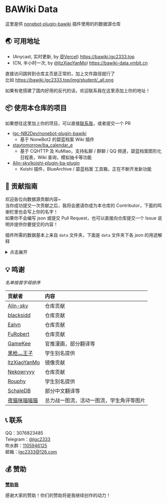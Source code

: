 <!-- markdownlint-disable MD033 MD036 -->

# BAWiki Data

这里是供 [nonebot-plugin-bawiki](https://github.com/lgc2333/nonebot-plugin-bawiki) 插件使用的的数据源仓库

## 🌏 可用地址

<!-- - (国内 CDN) <https://bawiki.lgc.cyberczy.xyz> -->

- (Anycast, 实时更新, by [@Vercel](https://vercel.com/)) <https://bawiki.lgc2333.top>
- (CN, 半小时一次, by [@ltzXiaoYanMo](https://ymbit.cn/)) <https://bawiki-data.ymbit.cn>

直接访问跳转到仓库主页是正常的，加上文件路径就行了  
比如 <https://bawiki.lgc2333.top/img/student/_all.png>

如果有佬搭建了国内好用的反代的话，欢迎联系我在这里添加上你的地址！

## 📦 使用本仓库的项目

如果想往这里加上你的项目，可以直接[联系我](#-联系)，或者提交一个 PR

- [lgc-NB2Dev/nonebot-plugin-bawiki](https://github.com/lgc-NB2Dev/nonebot-plugin-bawiki)
  - 基于 NoneBot2 的碧蓝档案 Wiki 插件
- [staytomorrow/ba_calendar_e](https://github.com/staytomorrow/ba_calendar_e)
  - 基于 CQHTTP 及 KuMiao，支持私聊 / 群聊 / QQ 频道，碧蓝档案图形化日程表，Wiki 查询，模拟抽卡等功能
- [Alin-sky/koishi-plugin-ba-plugin](https://github.com/Alin-sky/koishi-plugin-ba-plugin)
  - Koishi 插件，BlueArchive / 碧蓝档案 工具箱，正在不断开发新功能

## 📝 贡献指南

欢迎各位向数据源贡献内容~  
当你成功提交一次贡献之后，我将会邀请你成为本仓库的 Contributor，下面的鸣谢栏里也会写上你的名字！  
如果你不会编写 json 或提交 Pull Request，也可以直接向仓库提交一个 Issue 说明并提供你要提交的内容！

插件所需的数据基本上来自 `data` 文件夹，下面是 `data` 文件夹下各 json 的用途解释

<details>

<summary>点击展开</summary>

**!!! 注意 !!!** 下面数据中的学生名中的括号请一律使用 **英文半角** 括号

### `emoji.json`

这个文件是 `ba表情` 功能的表情列表

该文件会自动由 Actions 工作流根据 `img/emoji` 文件夹中的内容自动生成  
所以想要加表情的话请直接往这个文件夹里扔图片就行

### `event_alias.json`

这个文件是 `ba活动` 功能的活动别名数据

该文件的格式如下

```jsonc
{
  // 这里的 701 代表该活动在 SchaleDB 中的 ID，可以在下面链接中的 EventNames 中找到
  // https://github.com/lonqie/SchaleDB/blob/main/data/cn/localization.json
  // 数组中的内容代表活动别名
  "701": ["特殊作战·十字神名篇", "特殊作战 十字神名篇"],
}
```

### `extra_l2d_list.json`

这个文件是 `ba羁绊` 功能使用的学生 L2D 图片数据

当没有在此文件中找到学生 L2D 信息时，才会去 GameKee 中抓取

该文件的格式如下

```jsonc
{
  // 键名是对应学生在 SchaleDB 中的 中文名
  // 数组中的内容是对应图片在数据源中的路径（下文中路径仅供演示）
  "阿露": ["img/l2d/aru/1.png"],
}
```

### `gacha.json`

这个文件是 `ba抽卡` 功能使用的卡池数据

该文件的格式如下

```jsonc
{
  // 常驻卡池数据
  "base": {
    // 三星常驻角色数据
    "3": {
      // 基础出率，2.5 代表 2.5%
      "chance": 2.5,

      // 常驻角色在 SchaleDB 中的 ID，会由 Actions 工作流自动生成
      "char": [10000], // ...
    },

    // 两星常驻角色数据，结构同上
    "2": {
      "chance": 18.5,
      "char": [13000], // ...
    },

    // 一星常驻角色数据，结构同上
    "1": {
      "chance": 79.0,
      "char": [16000], // ...
    },
  },

  // UP 卡池数据
  "up": {
    // 三星 UP 角色数据
    "3": {
      // UP 角色出率
      "chance": 0.7,
    },

    // 两星 UP 角色数据，结构同上
    "2": {
      "chance": 3.0,
    },
  },

  // 当前 UP 池数据，用于 `ba切换卡池` 功能
  "current_pools": [
    {
      // 池子名称，通常为角色名称
      "name": "若藻(泳装)",

      // 池子包含的 UP 角色 SchaleDB 中的 ID，可以在下面的链接找到
      // https://github.com/lonqie/SchaleDB/blob/main/data/cn/students.json
      "pool": [10043],
    },
  ],
}
```

### `manga.json`

此文件已弃用

<!-- 这个文件是 `ba漫画` 功能所使用的数据

该文件会由 Actions 工作流爬取 GameKee 数据并自动生成

该文件的格式如下

```jsonc
[
  {
    // 漫画在 GameKee 中的 content_id，需要爬取 GameKee 的接口获取
    // 额外添加的漫画设为与其他所有漫画不同的负数即可
    "cid": 72443,

    // 漫画标题
    "title": "【ぶるーあーかいぶっ！】第一话",

    // 漫画简介
    "detail": "第一话 对策委员会\n\n来源：BA官推漫画作者：純粋な不純物(@parang9494)先生\n汉化：小番茄",

    // 漫画的图片链接列表，需要使用完整链接
    "pics": ["https://cdnimg.gamekee.com/images/www/1616470072424_26237045.jpg"]
  }
]
``` -->

### `raid_alias.json`

这个文件是 `ba总力战` 功能使用的 Boss 别名列表

该文件的格式如下

```jsonc
{
  // 这里的 1 代表该 Boss 在 SchaleDB 中的 ID，可以在下面的链接中找到
  // https://github.com/lonqie/SchaleDB/blob/main/data/cn/raids.json
  // 后面数组中的内容是该 Boss 对应的别名
  "1": ["binah", "薇娜", "大蛇"],
}
```

### `schale_to_gamekee.json`

这个文件是 SchaleDB 学生中文名到 GameKee 学生名称的映射表  
用于 `ba学生wiki`、`ba羁绊` 等需要用到 GameKee 数据源的场合

该文件的格式如下

```jsonc
{
  // 键为学生在 SchaleDB 的中文名
  // 值为学生在 GameKee 中的名称
  "真纪": "真希",
}
```

### `stu_alias.json`

这个文件是所有的学生别名列表

其中，下面的内容会自动由 Actions 工作流补全：

- 学生的日语名称 与 英文（罗马音）名称；
- 学生的中日英全名；
- 特殊（带括号名称）学生 的别名（根据普通学生的别名、括号中的内容 及 `suffix_alias.json` 中的内容来补全）；

同时，Actions 工作流会自动对该文件中的内容进行按拼音顺序的排序

该文件的格式如下

```jsonc
{
  // 键为学生在 SchaleDB 的中文名
  // 值为学生的别名列表
  "白子": [
    "シロコ", // 自动由 Actions 工作流补全的 日文名
    "shiroko", // 自动由 Actions 工作流补全的 英文名
    "sunaookami shiroko", // 自动由 Actions 工作流补全的 英文全名
    "xcw",
    "砂狼白子", // 自动由 Actions 工作流补全的 中文全名
    "砂狼シロコ", // 自动由 Actions 工作流补全的 日文全名
    "唯",
    "小仓唯",
  ],

  // 同上
  "白子(单车)": [
    "シロコ(ライディング)", // 自动由 Actions 工作流补全的 日文名
    "shiroko (cycling)", // 自动由 Actions 工作流补全的 英文名
    "sunaookami shiroko (cycling)", // 自动由 Actions 工作流补全的 英文全名
    "单车shiroko", // 自动由 Actions 工作流补全的 特殊学生别名
    "单车xcw", // 自动由 Actions 工作流补全的 特殊学生别名
    "单车白子", // 自动由 Actions 工作流补全的 特殊学生别名
    "单车シロコ", // 自动由 Actions 工作流补全的 特殊学生别名
    "单车唯", // 自动由 Actions 工作流补全的 特殊学生别名
    "单车小仓唯", // 自动由 Actions 工作流补全的 特殊学生别名
    "骑行shiroko", // 自动由 Actions 工作流补全的 特殊学生别名
    "骑行xcw", // 自动由 Actions 工作流补全的 特殊学生别名
    "骑行白子", // 自动由 Actions 工作流补全的 特殊学生别名
    "骑行唯", // 自动由 Actions 工作流补全的 特殊学生别名
    "骑行小仓唯", // 自动由 Actions 工作流补全的 特殊学生别名
    "骑行シロコ", // 自动由 Actions 工作流补全的 特殊学生别名
    "砂狼白子(单车)", // 自动由 Actions 工作流补全的 中文全名
    "砂狼シロコ(ライディング)", // 自动由 Actions 工作流补全的 日文全名
  ],
}
```

### `suffix_alias.json`

这个文件是补全括号后缀的特殊学生别名时使用的数据

该文件的格式如下

```jsonc
{
  // 键名是特殊学生名中括号内的内容
  // 值是另外的要加在补全后别名中的前缀
  // 比如 `星野(泳装)` 会补全成 `泳装星野`、`水星野`
  "泳装": ["水"],
}
```

### `terrain_alias.json`

这个文件是 `ba总力战` 功能中使用的战斗环境匹配别名

该文件的格式如下

```jsonc
{
  // 键名为环境英文名，可以在下面链接的 AdaptationType 里找到
  // https://github.com/lonqie/SchaleDB/blob/main/data/cn/localization.json
  // 值为对应的别名数组
  "Street": ["市区", "城镇", "市区战", "城镇战"],
  "Outdoor": ["野外", "野外战", "野战"],
  "Indoor": ["室内", "屋内", "室内战", "屋内战"],
}
```

### `wiki.json`

这个文件里的东西比较杂，请看下面注释

该文件的格式如下

```jsonc
{
  // 总力战 wiki 图片列表
  "raid": {
    // 键名为 Boss ID，请见 raid_alias.json 的说明
    "1": {
      // Boss wiki 图片路径（以仓库根目录为基准）
      "wiki": "img/raid/binah.png",

      // Boss 战斗环境与对应图片
      "terrains": {
        // 键名为战斗环境英文名称
        // 值为 [ 日服对应图片路径, 国际服对应图片路径 ]
        "Street": ["img/raid/jp/1_Street.png", "img/raid/global/1_Street.png"],
        "Outdoor": [
          "img/raid/jp/1_Outdoor.png",
          "img/raid/global/1_Outdoor.png",
        ],
      },
    },
    // ...
  },

  // 制造相关一图流
  "craft": ["img/craft/1.png"],

  // 活动一图流，键名是活动 ID（详见 event_alias.json 介绍）
  "event": {
    "801": ["img/event/801_re.png"],
    // ...
  },

  // 学生角评一图流，键名是学生 SchaleDB 中文名（all 是总览图）
  "student": {
    "all": "img/student/_all.png",
    "阿露": "img/student/aru.png",
    // ...
  },

  // 战术考试一图流，从第一期开始，按顺序排期数
  "time_atk": [
    "img/time_atk/1.png",
    "img/time_atk/2.png",
    // ...
  ],

  // 互动家具一图流（我好像没实装？）
  "furniture": ["img/furniture.png"],

  // 国际服前瞻图相关信息
  "global_future": {
    // 图片路径
    "img": "img/global_future.png",

    // 图片表格头部起止 Y 轴坐标
    "banner": [0, 195],

    // 图片各部分对应的前瞻数据
    "parts": [
      {
        // 该部分对应的日期区间，格式必须与下面相同（YYYY/M/D）
        "date": ["2023/4/25", "2023/5/09"],

        // 该部分对应的图片起止 Y 轴坐标
        "part": [192, 484],
      },
      // ...
    ],
  },
}
```

</details>

## 💡 鸣谢

_名单按首字母排序_

| 贡献者                                                       | 内容                                     |
| :----------------------------------------------------------- | :--------------------------------------- |
| [Alin-sky](https://github.com/Alin-sky)                      | 仓库贡献                                 |
| [blacksidd](https://github.com/blacksidd)                    | 仓库贡献                                 |
| [Ealvn](https://github.com/Ealvn)                            | 仓库贡献                                 |
| [FuRobert](https://github.com/FuRobert)                      | 仓库贡献                                 |
| [GameKee](https://ba.gamekee.com/)                           | 官推漫画，部分翻译等                     |
| [黑枪灬王子](mailto:1109024495@qq.com)                       | 学生别名提供                             |
| [ltzXiaoYanMo](https://ymbit.cn/)                            | 镜像贡献                                 |
| [Nekowryyy](https://github.com/Nekowryyy)                    | 仓库贡献                                 |
| [Rouphy](https://github.com/Rouphy)                          | 学生别名提供                             |
| [SchaleDB](https://schale.gg/)                               | 部分中文翻译等                           |
| [夜猫咪喵喵猫](https://space.bilibili.com/425535005/article) | 总力战一图流，活动一图流，学生角评等图片 |

## 📞 联系

QQ：3076823485  
Telegram：[@lgc2333](https://t.me/lgc2333)  
吹水群：[1105946125](https://jq.qq.com/?_wv=1027&k=Z3n1MpEp)  
邮箱：<lgc2333@126.com>

## 💰 赞助

**[赞助我](https://blog.lgc2333.top/donate)**

感谢大家的赞助！你们的赞助将是我继续创作的动力！
